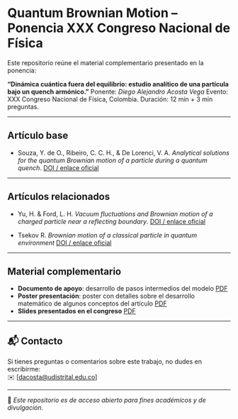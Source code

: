 # Quantum Brownian Motion – Ponencia XXX Congreso Nacional de Física

Este repositorio reúne el material complementario presentado en la ponencia:

**“Dinámica cuántica fuera del equilibrio: estudio analítico de una partícula bajo un quench armónico.”**
Ponente: *Diego Alejandro Acosta Vega*
Evento: XXX Congreso Nacional de Física, Colombia.
Duración: 12 min + 3 min preguntas.

---

##  Artículo base
- Souza, Y. de O., Ribeiro, C. C. H., & De Lorenci, V. A.
  *Analytical solutions for the quantum Brownian motion of a particle during a quantum quench*.
  [DOI / enlace oficial](https://doi.org/10.48550/arXiv.2501.16611)

---

##  Artículos relacionados
- Yu, H. & Ford, L. H.
  *Vacuum fluctuations and Brownian motion of a charged particle near a reflecting boundary*.
  [DOI / enlace oficial](https://doi.org/10.1103/PhysRevD.70.065009)

- Tsekov R.
  *Brownian motion of a classical particle in quantum environment*
  [DOI / enlace oficial](https://doi.org/10.1016/j.physleta.2017.06.037)

---

##  Material complementario
- **Documento de apoyo**: desarrollo de pasos intermedios del modelo [PDF](./docs/pasos_intermedios.pdf)  
- **Poster presentación**: poster con detalles sobre el desarrollo matemático de algunos conceptos del artículo [PDF](./slides/presentacion_extend.pdf)  
- **Slides presentados en el congreso** [PDF](./slides/ponencia_congreso.pdf)

---

## 📬 Contacto
Si tienes preguntas o comentarios sobre este trabajo, no dudes en escribirme:  
✉️ [dacosta@udistrital.edu.co]

---

🔗 *Este repositorio es de acceso abierto para fines académicos y de divulgación.*

